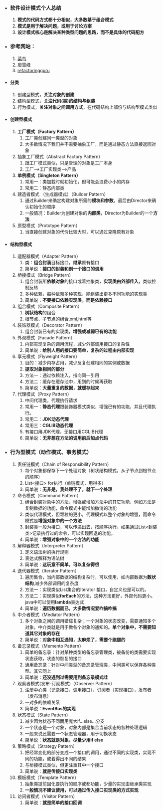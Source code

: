 - ### 软件设计模式个人总结
    1. **模式的代码方式都十分相似，大多数基于组合模式**
    2. **模式是用于解决问题，或用于讨论方案**
    3. **设计模式核心是解决某种类型问题的思路，而不是具体的代码配方**


- ### 参考网站：
    1. [菜鸟](https://www.runoob.com/design-pattern/facade-pattern.html)
    2. [廖雪峰](https://www.liaoxuefeng.com/wiki/1252599548343744/1281319346634785)
    3. [refactoringguru](https://refactoringguru.cn/design-patterns/facade)


- #### 分类
    1. 创建型模式，**关注对象的创建**
    2. 结构型模式，**关注代码(类)的结构与组装**
    3. 行为模式，**关注对象之间调用方式**，在代码结构上部份与结构型模式类似



- #### 创建型模式
  1. **工厂模式（Factory Pattern）**
     1. 工厂类创建同一类型的对象
     2. 大多数情况下我们并不需要抽象工厂，而是通过静态方法直接返回对象
  2. 抽象工厂模式（Abstract Factory Pattern）
     1. 跟工厂模式类似，只是管理的对象是工厂本身
     2. 工厂-->工厂实现类-->产品
  3. **单例模式（Singleton Pattern）**
     1. 常用一：类加载时就初始化，但可能会浪费小小的内存
     2. 常用二：静态内部类
  4. 建造者模式 （生成器模式）（Builder Pattern）
     1. 通过Builder来确定构建对象所需的**模块和参数**，最后由Director来确认初始化的顺序
     2. 一般情况：Builder为创建对象的**内部类**，Director为Builder的一个**方法**
  5. 原型模式（Prototype Pattern）
     1. 当直接创建对象的代价比较大时，可以通过克隆原有对象
  
- #### 结构型模式
  1. 适配器模式（Adapter Pattern）
     1. 类：**组合封装**目标接口，**继承**原有接口
     2. 简单说：**接口的封装和别一个接口的调用**
  2. 桥接模式（Bridge Pattern）
     1. 组合封装所**依赖对象**的接口或着抽象类，**实现类由外部传入**，类似控制反转
     2. 多种依赖，每种依赖多种实现，能组装出更多不同功能的实现类
     3. 简单说：**不要接口依赖实现类，而是依赖接口**
  3. 组合模式（Composite Pattern）
     1. **树状结构**的组合
     2. 根节点、子节点的组合,xml,html等
  4. 装饰器模式（Decorator Pattern）
     1. 组合封装已有的实现类，**增强或减弱已有的功能**
  5. 外观模式（Facade Pattern）
     1. 内部实现复杂的调用流程，减少外部调用接口的复杂性
     2. 简单说：**给别人用的接口要简单，复杂的过程由内部实现**
  6. 享元模式（Flyweight Pattern）
     1. 目的：减少内存占用，减少反复创建相同的实例或数据
     2. **提取对象相同的部分**
     3. 方法一：通过依赖注入，指向同一引用
     4. 方法二：缓存在缓存池中，用到的时候再获取
     5. 简单说：**大量重复的数据，就缓存起来**
  7. 代理模式（Proxy Pattern）
     1. 中间代理类，代理执行请求
     2. 常用一：**静态代理**跟装饰器模式类似，增强已有的功能，并且代理执行。
     3. 常用二：**JDK动态代理**
     4. 常用三：**CGLIB动态代理**
     5. 有接口用JDK代理，无接口用CGLIB代理
     6. 简单说：**无非想在方法的调用前后加点代码**
  
- ### 行为型模式（动作模式、事务模式）
  1. 责任链模式（Chain of Responsibility Pattern）
     1. 每个对象都保存下一个处理对象（树状结构模式，从子节点到根节点的顺序）
     2. List<接口> for执行（单链模式，用得多）
     3. 简单说：**无非是，我处理不了，就下一个处理**
  2. 命令模式（Command Pattern）
     1. 组合封装对象中的方法，增强或增加方法中的其它功能，例如方法是复制数据的功能，命令模式中能增加撤消的功能
     2. 类似代理模式，但颗粒的更小，代理模式以整个对象的增强，而命令模式是**增强对象中的一个方法**
     3. 封装类一般为接口，可以传递出去，按顺序执行。如果通过List<封装类>记录执行过的命令，可以实现回退的功能。
     4. 简单说：**增强对象中的一个方法的功能**
  3. 解释器模式（Interpreter Pattern）
     1. 定义语法树的执行规则
     2. 表达式解释为语法树
     3. 简单说：**这玩意不简单，可以复杂得很**
  4. 迭代器模式（Iterator Pattern）
     1. 遍历集合，当内部数据的结构复杂时，可以使用，如内部数据为**数状结构**,减少外部调用的复杂度
     2. 方法一：实现类似List集合的Iterator 接口，自定义也是可以的。
     3. 方法二：实现类似**forEach**的方法，这种方法更好，外部代码更小。java中可以使用**lambda**表达式
     4. 简单说：**遍历数据而已，大多数情况爱咋搞咋搞**
  5. 中介者模式（Mediator Pattern）
     1. 多个对象之间的调用错综复杂；一个对象的状态改变，需要通知多个对象。中介类就是用于做各个对象的通知的。**单个对象中，不需要知道其它对象的存在**
     2. 简单说：**对象中相互通知，太麻烦了，需要个跑腿的**
  6. 备忘录模式（Memento Pattern）
     1. 简单的备忘录：针对某种类型的备忘录管理类，被备份的类需要实现状态获取，状态的恢复的接口
     2. 通用备忘录：针对中间类型的备忘录管理类，中间类可以保存各种类型。其它同上
     3. 简单说：**还没遇到过需要用到备忘录模式哇**
  7. 观察者模式(发布-订阅模式)（Observer Pattern）
     1. 注册中心类（记录接口，调用接口），订阅者（实现接口），发布者（发布消息）
     2. 一对多的依赖关系
     3. 简单说：**EventBus的实现**
  8. 状态模式（State Pattern）
     1. 减少因为状态不同而用庞大if...else...分支
     2. 一个状态是一个对象，对象内部是集合当前状态的各种处理逻辑
     3. 一般来说还需要一个状态管理器，用于切换状态
     4. 简单说：**状态就是对象，尽量少用if else**
  9. 策略模式（Strategy Pattern）
     1. 把经常变化的部分变成一个接口的调用，通过不同的实现类，实现不同的功能，或着得出不同的结果
     2. 与桥接模式类似，但更注重其中一个接口
     3. 简单说：**就是传接口实现类**
  10. 模板模式（Template Pattern）
      1. 抽象类提前固化要执行的顺序或都功能，少量的实现由继承类实现
      2. **一般情况不建议使用，可以通过传入接口实现类的方式实现**
  11. 访问者模式（Visitor Pattern）
      1. 简单说：**就是简单的接口回调**